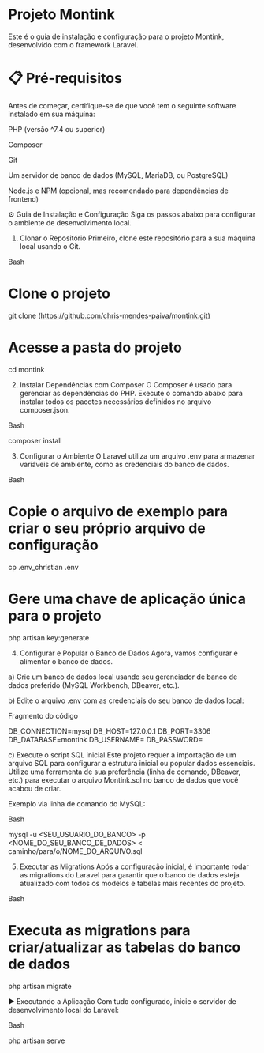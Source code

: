 # Projeto Montink

Este é o guia de instalação e configuração para o projeto Montink, desenvolvido com o framework Laravel.

# 📋 Pré-requisitos

Antes de começar, certifique-se de que você tem o seguinte software instalado em sua máquina:

PHP (versão ^7.4 ou superior)

Composer

Git

Um servidor de banco de dados (MySQL, MariaDB, ou PostgreSQL)

Node.js e NPM (opcional, mas recomendado para dependências de frontend)


⚙️ Guia de Instalação e Configuração
Siga os passos abaixo para configurar o ambiente de desenvolvimento local.

1. Clonar o Repositório
Primeiro, clone este repositório para a sua máquina local usando o Git.

Bash

# Clone o projeto
git clone (https://github.com/chris-mendes-paiva/montink.git)

# Acesse a pasta do projeto
cd montink

2. Instalar Dependências com Composer
O Composer é usado para gerenciar as dependências do PHP. Execute o comando abaixo para instalar todos os pacotes necessários definidos no arquivo composer.json.

Bash

composer install

3. Configurar o Ambiente
O Laravel utiliza um arquivo .env para armazenar variáveis de ambiente, como as credenciais do banco de dados.

Bash

# Copie o arquivo de exemplo para criar o seu próprio arquivo de configuração
cp .env_christian .env

# Gere uma chave de aplicação única para o projeto
php artisan key:generate

4. Configurar e Popular o Banco de Dados
Agora, vamos configurar e alimentar o banco de dados.

a) Crie um banco de dados local usando seu gerenciador de banco de dados preferido (MySQL Workbench, DBeaver, etc.).

b) Edite o arquivo .env com as credenciais do seu banco de dados local:

Fragmento do código

DB_CONNECTION=mysql
DB_HOST=127.0.0.1
DB_PORT=3306
DB_DATABASE=montink
DB_USERNAME=
DB_PASSWORD=

c) Execute o script SQL inicial
Este projeto requer a importação de um arquivo SQL para configurar a estrutura inicial ou popular dados essenciais. Utilize uma ferramenta de sua preferência (linha de comando, DBeaver, etc.) para executar o arquivo Montink.sql no banco de dados que você acabou de criar.

Exemplo via linha de comando do MySQL:

Bash

mysql -u <SEU_USUARIO_DO_BANCO> -p <NOME_DO_SEU_BANCO_DE_DADOS> < caminho/para/o/NOME_DO_ARQUIVO.sql

5. Executar as Migrations
Após a configuração inicial, é importante rodar as migrations do Laravel para garantir que o banco de dados esteja atualizado com todos os modelos e tabelas mais recentes do projeto.

Bash

# Executa as migrations para criar/atualizar as tabelas do banco de dados
php artisan migrate


▶️ Executando a Aplicação
Com tudo configurado, inicie o servidor de desenvolvimento local do Laravel:

Bash

php artisan serve
